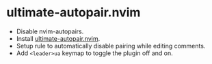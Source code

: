 # ultimate-autopair.nvim

- Disable nvim-autopairs.
- Install [ultimate-autopair.nvim](https://github.com/altermo/ultimate-autopair.nvim).
- Setup rule to automatically disable pairing while editing comments.
- Add `<leader>ua` keymap to toggle the plugin off and on.
